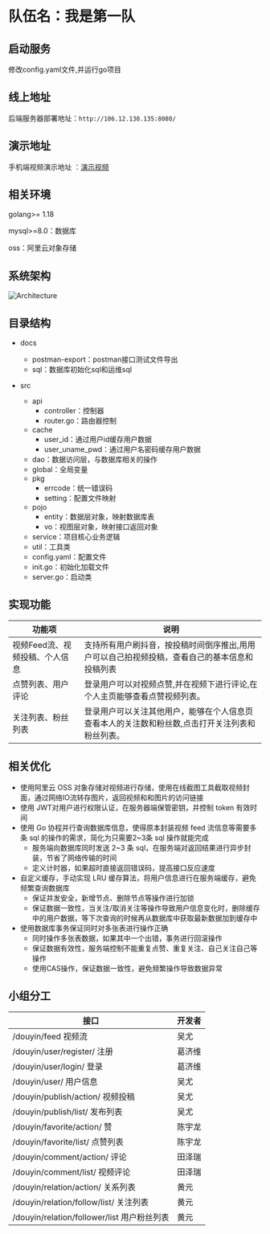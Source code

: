 # 队伍名：我是第一队

## 启动服务

 修改config.yaml文件,并运行go项目

## 线上地址

后端服务器部署地址：`http://106.12.130.135:8080/`

## 演示地址

手机端视频演示地址 ：[演示视频](https://view6view-douyin.oss-cn-hangzhou.aliyuncs.com/demo/我是第一队_APP演示视频.mp4)

 ## 相关环境

 golang>= 1.18

 mysql>=8.0：数据库

 oss：阿里云对象存储

## 系统架构

![Architecture](architecture.png)

## 目录结构

- docs
  - postman-export：postman接口测试文件导出
  - sql：数据库初始化sql和运维sql

- src
  - api
    - controller：控制器
    - router.go：路由器控制
  - cache
    - user_id：通过用户id缓存用户数据
    - user_uname_pwd：通过用户名密码缓存用户数据
  - dao：数据访问层，与数据库相关的操作
  - global：全局变量
  - pkg
    - errcode：统一错误码
    - setting：配置文件映射
  - pojo
    - entity：数据层对象，映射数据库表
    - vo：视图层对象，映射接口返回对象
  - service：项目核心业务逻辑
  - util：工具类
  - config.yaml：配置文件
  - init.go：初始化加载文件
  - server.go：启动类

## 实现功能

| 功能项                         | 说明                                                         |
| ------------------------------ | ------------------------------------------------------------ |
| 视频Feed流、视频投稿、个人信息 | 支持所有用户刷抖音，按投稿时间倒序推出,用用户可以自己拍视频投稿，查看自己的基本信息和投稿列表 |
| 点赞列表、用户评论             | 登录用户可以对视频点赞,并在视频下进行评论,在个人主页能够查看点赞视频列表。 |
| 关注列表、粉丝列表             | 登录用户可以关注其他用户，能够在个人信息页查看本人的关注数和粉丝数,点击打开关注列表和粉丝列表。 |

## 相关优化

- 使用阿里云 OSS 对象存储对视频进行存储，使用在线截图工具截取视频封面，通过网络IO流转存图片，返回视频和和图片的访问链接
- 使用 JWT对用户进行权限认证，在服务器端保管密钥，并控制 token 有效时间
- 使用 Go 协程并行查询数据库信息，使得原本封装视频 feed 流信息等需要多条 sql 的操作的需求，简化为只需要2~3条 sql 操作就能完成
  - 服务端向数据库同时发送 2~3 条 sql，在服务端对返回结果进行异步封装，节省了网络传输的时间
  - 定义计时器，如果超时直接返回错误码，提高接口反应速度
- 自定义缓存，手动实现 LRU 缓存算法，将用户信息进行在服务端缓存，避免频繁查询数据库
  - 保证并发安全，新增节点、删除节点等操作进行加锁
  - 保证数据一致性，当关注/取消关注等操作导致用户信息变化时，删除缓存中的用户数据，等下次查询的时候再从数据库中获取最新数据加到缓存中
- 使用数据库事务保证同时对多张表进行操作正确
  - 同时操作多张表数据，如果其中一个出错，事务进行回滚操作
  - 保证数据有效性，服务端控制不能重复点赞、重复关注、自己关注自己等操作
  - 使用CAS操作，保证数据一致性，避免频繁操作导致数据异常

## 小组分工

| 接口                                         | 开发者 |
| -------------------------------------------- | ------ |
| /douyin/feed 视频流                          | 吴尤   |
| /douyin/user/register/ 注册                  | 葛济维 |
| /douyin/user/login/  登录                    | 葛济维 |
| /douyin/user/  用户信息                      | 吴尤   |
| /douyin/publish/action/ 视频投稿             | 吴尤   |
| /douyin/publish/list/ 发布列表               | 吴尤   |
| /douyin/favorite/action/ 赞                  | 陈宇龙 |
| /douyin/favorite/list/ 点赞列表              | 陈宇龙 |
| /douyin/comment/action/ 评论                 | 田泽瑞 |
| /douyin/comment/list/ 视频评论               | 田泽瑞 |
| /douyin/relation/action/ 关系列表            | 黄元   |
| /douyin/relation/follow/list/ 关注列表       | 黄元   |
| /douyin/relation/follower/list  用户粉丝列表 | 黄元   |

